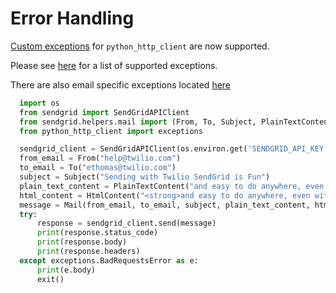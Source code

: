 # Error Handling
[Custom exceptions](https://github.com/sendgrid/python-http-client/blob/HEAD/python_http_client/exceptions.py) for `python_http_client` are now supported.

Please see [here](https://github.com/sendgrid/python-http-client/blob/HEAD/python_http_client/exceptions.py) for a list of supported exceptions.

There are also email specific exceptions located [here](https://github.com/sendgrid/sendgrid-python/blob/HEAD/sendgrid/helpers/mail/exceptions.py)

```python
  import os
  from sendgrid import SendGridAPIClient
  from sendgrid.helpers.mail import (From, To, Subject, PlainTextContent, HtmlContent, Mail)
  from python_http_client import exceptions

  sendgrid_client = SendGridAPIClient(os.environ.get('SENDGRID_API_KEY'))
  from_email = From("help@twilio.com")
  to_email = To("ethomas@twilio.com")
  subject = Subject("Sending with Twilio SendGrid is Fun")
  plain_text_content = PlainTextContent("and easy to do anywhere, even with Python")
  html_content = HtmlContent("<strong>and easy to do anywhere, even with Python</strong>")
  message = Mail(from_email, to_email, subject, plain_text_content, html_content)
  try:
      response = sendgrid_client.send(message)
      print(response.status_code)
      print(response.body)
      print(response.headers)
  except exceptions.BadRequestsError as e:
      print(e.body)
      exit()
```

